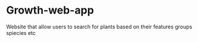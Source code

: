 # Growth-web-app
Website that allow users to search for plants based on their features groups spiecies etc

